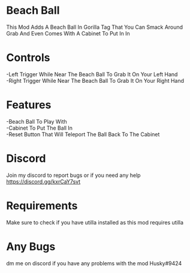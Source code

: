 # Beach Ball

This Mod Adds A Beach Ball In Gorilla Tag That You Can Smack Around Grab And Even Comes With A Cabinet To Put In In
# Controls

-Left Trigger While Near The Beach Ball To Grab It On Your Left Hand           
-Right Trigger While Near The Beach Ball To Grab It On Your Right Hand                   

# Features 
-Beach Ball To Play With          
-Cabinet To Put The Ball In         
-Reset Button That Will Teleport The Ball Back To The Cabinet 

# Discord
Join my discord to report bugs or if you need any help
https://discord.gg/kxrCaY7svt

# Requirements
Make sure to check if you have utilla installed as this mod requires utilla      

# Any Bugs
dm me on discord if you have any problems with the mod Husky#9424            
